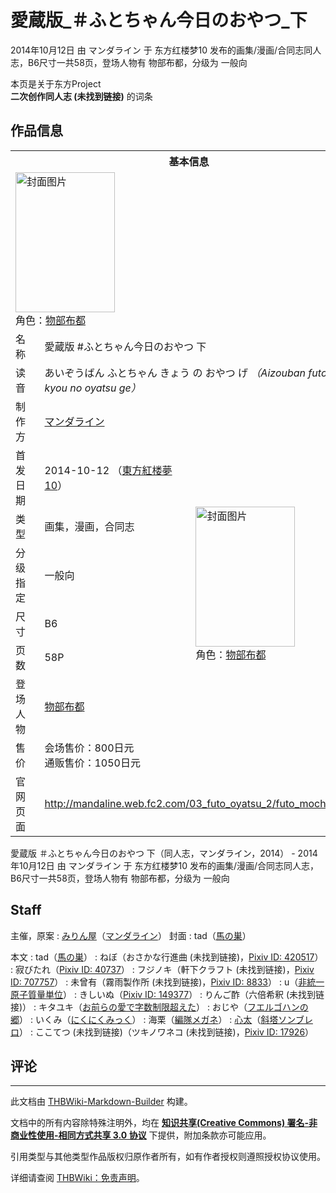 # 愛蔵版_＃ふとちゃん今日のおやつ_下

<!-- source html: G:\repos\THBWiki-Markdown-Builder\THBWikiMarkdown\Temp\main\7\7f\ns0%3A%E6%84%9B%E8%94%B5%E7%89%88_%EF%BC%83%E3%81%B5%E3%81%A8%E3%81%A1%E3%82%83%E3%82%93%E4%BB%8A%E6%97%A5%E3%81%AE%E3%81%8A%E3%82%84%E3%81%A4_%E4%B8%8B.html -->

2014年10月12日 由 マンダライン 于 东方红楼梦10 发布的画集/漫画/合同志同人志，B6尺寸一共58页，登场人物有 物部布都，分级为 一般向

本页是关于东方Project  
 **二次创作同人志 (未找到链接)** 的词条

## 作品信息

<table><tbody><tr><th colspan="3">基本信息</th></tr><tr><td class="cover-artwork-mobile" colspan="2"><a href="./文件-愛蔵版_＃ふとちゃん今日のおやつ_下封面.jpg.md" class="image" title="封面图片"><img alt="封面图片" src="https://upload.thwiki.cc/thumb/f/f1/%E6%84%9B%E8%94%B5%E7%89%88_%EF%BC%83%E3%81%B5%E3%81%A8%E3%81%A1%E3%82%83%E3%82%93%E4%BB%8A%E6%97%A5%E3%81%AE%E3%81%8A%E3%82%84%E3%81%A4_%E4%B8%8B%E5%B0%81%E9%9D%A2.jpg/159px-%E6%84%9B%E8%94%B5%E7%89%88_%EF%BC%83%E3%81%B5%E3%81%A8%E3%81%A1%E3%82%83%E3%82%93%E4%BB%8A%E6%97%A5%E3%81%AE%E3%81%8A%E3%82%84%E3%81%A4_%E4%B8%8B%E5%B0%81%E9%9D%A2.jpg" decoding="async" loading="lazy" width="159" height="224" srcset="https://upload.thwiki.cc/thumb/f/f1/%E6%84%9B%E8%94%B5%E7%89%88_%EF%BC%83%E3%81%B5%E3%81%A8%E3%81%A1%E3%82%83%E3%82%93%E4%BB%8A%E6%97%A5%E3%81%AE%E3%81%8A%E3%82%84%E3%81%A4_%E4%B8%8B%E5%B0%81%E9%9D%A2.jpg/239px-%E6%84%9B%E8%94%B5%E7%89%88_%EF%BC%83%E3%81%B5%E3%81%A8%E3%81%A1%E3%82%83%E3%82%93%E4%BB%8A%E6%97%A5%E3%81%AE%E3%81%8A%E3%82%84%E3%81%A4_%E4%B8%8B%E5%B0%81%E9%9D%A2.jpg 1.5x, https://upload.thwiki.cc/thumb/f/f1/%E6%84%9B%E8%94%B5%E7%89%88_%EF%BC%83%E3%81%B5%E3%81%A8%E3%81%A1%E3%82%83%E3%82%93%E4%BB%8A%E6%97%A5%E3%81%AE%E3%81%8A%E3%82%84%E3%81%A4_%E4%B8%8B%E5%B0%81%E9%9D%A2.jpg/319px-%E6%84%9B%E8%94%B5%E7%89%88_%EF%BC%83%E3%81%B5%E3%81%A8%E3%81%A1%E3%82%83%E3%82%93%E4%BB%8A%E6%97%A5%E3%81%AE%E3%81%8A%E3%82%84%E3%81%A4_%E4%B8%8B%E5%B0%81%E9%9D%A2.jpg 2x" data-file-width="800" data-file-height="1123"></a><div class="cover-char">角色：<a href="./物部布都.md" title="物部布都">物部布都</a></div></td>
</tr><tr><td class="label">名称</td><td colspan="2"> 愛蔵版 #ふとちゃん今日のおやつ 下 </td></tr><tr><td class="label">读音</td><td colspan="2"> あいぞうばん ふとちゃん きょう の おやつ げ <i>（Aizouban futochan kyou no oyatsu ge）</i> </td></tr><tr><td class="label">制作方</td><td><a href="./マンダライン.md" title="マンダライン">マンダライン</a></td><td class="cover-artwork" rowspan="8" style="min-width:224px;"><a href="./文件-愛蔵版_＃ふとちゃん今日のおやつ_下封面.jpg.md" class="image" title="封面图片"><img alt="封面图片" src="https://upload.thwiki.cc/thumb/f/f1/%E6%84%9B%E8%94%B5%E7%89%88_%EF%BC%83%E3%81%B5%E3%81%A8%E3%81%A1%E3%82%83%E3%82%93%E4%BB%8A%E6%97%A5%E3%81%AE%E3%81%8A%E3%82%84%E3%81%A4_%E4%B8%8B%E5%B0%81%E9%9D%A2.jpg/159px-%E6%84%9B%E8%94%B5%E7%89%88_%EF%BC%83%E3%81%B5%E3%81%A8%E3%81%A1%E3%82%83%E3%82%93%E4%BB%8A%E6%97%A5%E3%81%AE%E3%81%8A%E3%82%84%E3%81%A4_%E4%B8%8B%E5%B0%81%E9%9D%A2.jpg" decoding="async" loading="lazy" width="159" height="224" srcset="https://upload.thwiki.cc/thumb/f/f1/%E6%84%9B%E8%94%B5%E7%89%88_%EF%BC%83%E3%81%B5%E3%81%A8%E3%81%A1%E3%82%83%E3%82%93%E4%BB%8A%E6%97%A5%E3%81%AE%E3%81%8A%E3%82%84%E3%81%A4_%E4%B8%8B%E5%B0%81%E9%9D%A2.jpg/239px-%E6%84%9B%E8%94%B5%E7%89%88_%EF%BC%83%E3%81%B5%E3%81%A8%E3%81%A1%E3%82%83%E3%82%93%E4%BB%8A%E6%97%A5%E3%81%AE%E3%81%8A%E3%82%84%E3%81%A4_%E4%B8%8B%E5%B0%81%E9%9D%A2.jpg 1.5x, https://upload.thwiki.cc/thumb/f/f1/%E6%84%9B%E8%94%B5%E7%89%88_%EF%BC%83%E3%81%B5%E3%81%A8%E3%81%A1%E3%82%83%E3%82%93%E4%BB%8A%E6%97%A5%E3%81%AE%E3%81%8A%E3%82%84%E3%81%A4_%E4%B8%8B%E5%B0%81%E9%9D%A2.jpg/319px-%E6%84%9B%E8%94%B5%E7%89%88_%EF%BC%83%E3%81%B5%E3%81%A8%E3%81%A1%E3%82%83%E3%82%93%E4%BB%8A%E6%97%A5%E3%81%AE%E3%81%8A%E3%82%84%E3%81%A4_%E4%B8%8B%E5%B0%81%E9%9D%A2.jpg 2x" data-file-width="800" data-file-height="1123"></a><div class="cover-char">角色：<a href="./物部布都.md" title="物部布都">物部布都</a></div></td>
</tr><tr><td class="label">首发日期</td><td>2014-10-12&#160;（<a href="/展会作品列表?e=%E4%B8%9C%E6%96%B9%E7%BA%A2%E6%A5%BC%E6%A2%A6%2310">東方紅楼夢10</a>）</td></tr><tr><td class="label">类型</td><td>画集，漫画，合同志</td></tr><tr><td class="label">分级指定</td><td>一般向</td></tr><tr><td class="label">尺寸</td><td>B6</td></tr><tr><td class="label">页数</td><td>58P</td></tr><tr><td class="label">登场人物</td><td><a href="./物部布都.md" title="物部布都">物部布都</a></td></tr><tr><td class="label">售价</td><td>会场售价：800日元<br>通贩售价：1050日元</td></tr>
<tr><td class="label">官网页面</td><td colspan="2"><a rel="nofollow" class="external free" href="http://mandaline.web.fc2.com/03_futo_oyatsu_2/futo_mochi_2.html">http://mandaline.web.fc2.com/03_futo_oyatsu_2/futo_mochi_2.html</a></td></tr></tbody></table>

愛蔵版 ＃ふとちゃん今日のおやつ 下（同人志，マンダライン，2014） - 2014年10月12日 由 マンダライン 于 东方红楼梦10 发布的画集/漫画/合同志同人志，B6尺寸一共58页，登场人物有 物部布都，分级为 一般向

## Staff
主催，原案
: [みりん屋](./みりん屋.md)（[マンダライン](./マンダライン.md)）
封面
: tad（[馬の巣](http://ponybarn.blog120.fc2.com/)）

本文
: tad（[馬の巣](http://ponybarn.blog120.fc2.com/)）
: ねぼ（おさかな行進曲 (未找到链接)，[Pixiv ID: 420517](https://www.pixiv.net/users/420517)）
: 寂びたれ（[Pixiv ID: 40737](https://www.pixiv.net/users/40737)）
: フジノキ（軒下クラフト (未找到链接)，[Pixiv ID: 707757](https://www.pixiv.net/users/707757)）
: 未曾有（霧雨製作所 (未找到链接)，[Pixiv ID: 8833](https://www.pixiv.net/users/8833)）
: u（[非統一原子質量単位](./非統一原子質量単位.md)）
: きしいぬ（[Pixiv ID: 149377](https://www.pixiv.net/users/149377)）
: りんご酢（六倍希釈 (未找到链接)）
: キタユキ（[お前らの愛で字数制限超えた](./お前らの愛で字数制限超えた.md)）
: おじや（[フエルゴハンの郷](./フエルゴハンの郷.md)）
: いくみ（[にくにくみっく](./にくにくみっく.md)）
: 海栗（[編隊メガネ](http://chino3.jugem.jp/)）
: [心太](./心太.md)（[斜塔ソンブレロ](./斜塔ソンブレロ.md)）
: ここてつ (未找到链接)（ツキノワネコ (未找到链接)，[Pixiv ID: 17926](https://www.pixiv.net/users/17926)）


## 评论




---

此文档由 [THBWiki-Markdown-Builder](https://github.com/Delsin-Yu/THBWiki-Markdown-Builder) 构建。

文档中的所有内容除特殊注明外，均在 [**知识共享(Creative Commons) 署名-非商业性使用-相同方式共享 3.0 协议**](https://creativecommons.org/licenses/by-sa/3.0/deed.zh-hans) 下提供，附加条款亦可能应用。

引用类型与其他类型作品版权归原作者所有，如有作者授权则遵照授权协议使用。

详细请查阅 [THBWiki：免责声明](https://thbwiki.cc/THBWiki:%E5%85%8D%E8%B4%A3%E5%A3%B0%E6%98%8E)。

